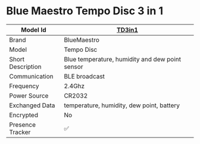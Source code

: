 # Blue Maestro Tempo Disc 3 in 1

|Model Id|[TD3in1](https://github.com/theengs/decoder/blob/development/src/devices/BM3IN1_json.h)|
|-|-|
|Brand|BlueMaestro|
|Model|Tempo Disc|
|Short Description|Blue temperature, humidity and dew point sensor|
|Communication|BLE broadcast|
|Frequency|2.4Ghz|
|Power Source|CR2032|
|Exchanged Data|temperature, humidity, dew point, battery|
|Encrypted|No|
|Presence Tracker|&#9989;|
